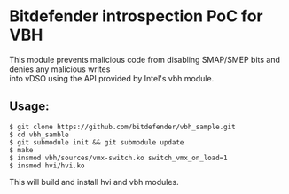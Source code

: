 # Bitdefender introspection PoC for VBH

This module prevents malicious code from disabling SMAP/SMEP bits and denies any malicious writes    
into vDSO using the API provided by Intel's vbh module.

## Usage:

```
$ git clone https://github.com/bitdefender/vbh_sample.git
$ cd vbh_samble
$ git submodule init && git submodule update
$ make
$ insmod vbh/sources/vmx-switch.ko switch_vmx_on_load=1
$ insmod hvi/hvi.ko
```

This will build and install hvi and vbh modules.

